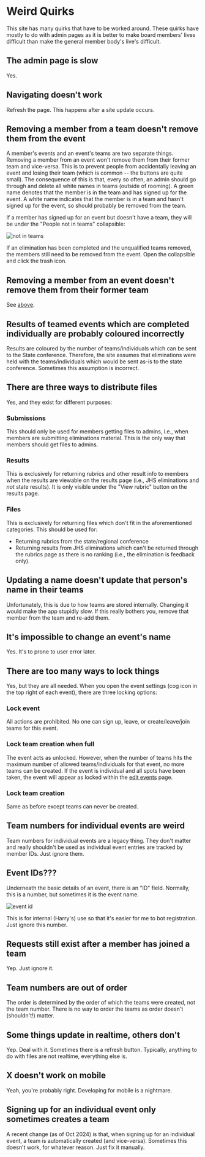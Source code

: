# Weird Quirks

This site has many quirks that have to be worked around. These quirks have mostly to do with admin pages as it is better to make board members' lives difficult than make the general member body's live's difficult.

## The admin page is slow

Yes.

## Navigating doesn't work

Refresh the page. This happens after a site update occurs.

## Removing a member from a team doesn't remove them from the event

A member's events and an event's teams are two separate things. Removing a member from an event won't remove them from their former team and vice-versa. This is to prevent people from accidentally leaving an event and losing their team (which is common -- the buttons are quite small). The consequence of this is that, every so often, an admin should go through and delete all white names in teams (outside of rooming). A green name denotes that the member is in the team and has signed up for the event. A white name indicates that the member is in a team and hasn't signed up for the event, so should probably be removed from the team.

If a member has signed up for an event but doesn't have a team, they will be under the "People not in teams" collapsible:

![not in teams](not-in-teams.png)

If an elimination has been completed and the unqualified teams removed, the members still need to be removed from the event. Open the collapsible and click the trash icon.

## Removing a member from an event doesn't remove them from their former team

See [above](#removing-a-member-from-a-team-doesn-t-remove-them-from-the-event).

## Results of teamed events which are completed individually are probably coloured incorrectly

Results are coloured by the number of teams/individuals which can be sent to the State conference. Therefore, the site assumes that eliminations were held with the teams/individuals which would be sent as-is to the state conference. Sometimes this assumption is incorrect.

## There are three ways to distribute files

Yes, and they exist for different purposes:

### Submissions

This should only be used for members getting files to admins, i.e., when members are submitting eliminations material. This is the only way that members should get files to admins.

### Results

This is exclusively for returning rubrics and other result info to members when the results are viewable on the results page (i.e., JHS eliminations and _not_ state results). It is only visible under the "View rubric" button on the results page.

### Files

This is exclusively for returning files which don't fit in the aforementioned categories. This should be used for:

- Returning rubrics from the state/regional conference
- Returning results from JHS eliminations which can't be returned through the rubrics page as there is no ranking (i.e., the elimination is feedback only).

## Updating a name doesn't update that person's name in their teams

Unfortunately, this is due to how teams are stored internally. Changing it would make the app stupidly slow. If this really bothers you, remove that member from the team and re-add them.

## It's impossible to change an event's name

Yes. It's to prone to user error later.

## There are too many ways to lock things

Yes, but they are all needed. When you open the event settings (cog icon in the top right of each event), there are three locking options:

### Lock event

All actions are prohibited. No one can sign up, leave, or create/leave/join teams for this event.

### Lock team creation when full

The event acts as unlocked. However, when the number of teams hits the maximum number of allowed teams/individuals for that event, no more teams can be created. If the event is individual and all spots have been taken, the event will appear as locked within the [edit events](../member/signup.md) page.

### Lock team creation

Same as before except teams can never be created.

## Team numbers for individual events are weird

Team numbers for individual events are a legacy thing. They don't matter and really shouldn't be used as individual event entries are tracked by member IDs. Just ignore them.

## Event IDs???

Underneath the basic details of an event, there is an "ID" field. Normally, this is a number, but sometimes it is the event name.

![event id](event-id.png)

This is for internal (Harry's) use so that it's easier for me to bot registration. Just ignore this number.

## Requests still exist after a member has joined a team

Yep. Just ignore it.

## Team numbers are out of order

The order is determined by the order of which the teams were created, not the team number. There is no way to order the teams as order doesn't (shouldn't!) matter.

## Some things update in realtime, others don't

Yep. Deal with it. Sometimes there is a refresh button. Typically, anything to do with files are not realtime, everything else is.

## X doesn't work on mobile

Yeah, you're probably right. Developing for mobile is a nightmare.

## Signing up for an individual event only sometimes creates a team

A recent change (as of Oct 2024) is that, when signing up for an individual event, a team is automatically created (and vice-versa). Sometimes this doesn't work, for whatever reason. Just fix it manually.
